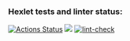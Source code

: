 ### Hexlet tests and linter status:
[![Actions Status](https://github.com/PavelSyrygin/frontend-project-lvl1/workflows/hexlet-check/badge.svg)](https://github.com/PavelSyrygin/frontend-project-lvl1/actions)
<a href="https://codeclimate.com/github/codeclimate/codeclimate/maintainability"><img src="https://api.codeclimate.com/v1/badges/a99a88d28ad37a79dbf6/maintainability" /></a>
[![lint-check](https://github.com/PavelSyrygin/frontend-project-lvl1/actions/workflows/lint-check.yml/badge.svg)](https://github.com/PavelSyrygin/frontend-project-lvl1/actions/workflows/lint-check.yml)
